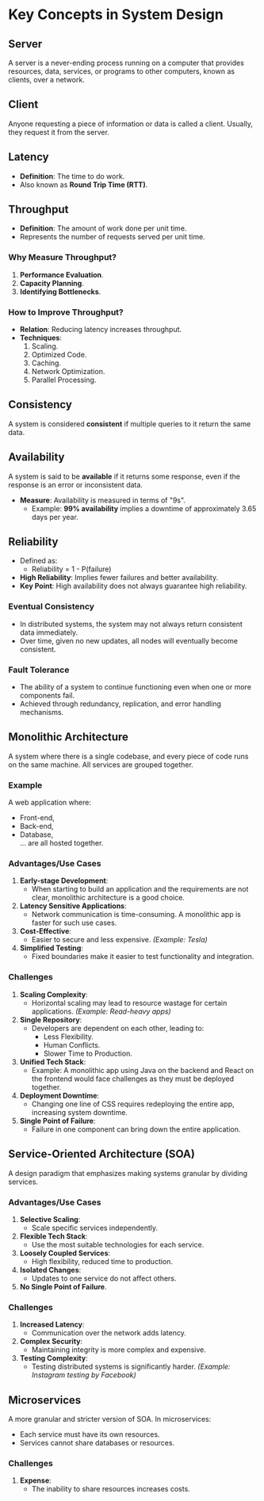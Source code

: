 # Key Concepts in System Design

## Server

A server is a never-ending process running on a computer that provides resources, data, services, or programs to other computers, known as clients, over a network.

## Client

Anyone requesting a piece of information or data is called a client. Usually, they request it from the server.

## Latency

- **Definition**: The time to do work.
- Also known as **Round Trip Time (RTT)**.

## Throughput

- **Definition**: The amount of work done per unit time.
- Represents the number of requests served per unit time.

### Why Measure Throughput?

1. **Performance Evaluation**.
2. **Capacity Planning**.
3. **Identifying Bottlenecks**.

### How to Improve Throughput?

- **Relation**: Reducing latency increases throughput.
- **Techniques**:
  1. Scaling.
  2. Optimized Code.
  3. Caching.
  4. Network Optimization.
  5. Parallel Processing.

## Consistency

A system is considered **consistent** if multiple queries to it return the same data.

## Availability

A system is said to be **available** if it returns some response, even if the response is an error or inconsistent data.

- **Measure**: Availability is measured in terms of "9s".
  - Example: **99% availability** implies a downtime of approximately 3.65 days per year.

## Reliability

- Defined as:
  - Reliability = 1 - P(failure)
- **High Reliability**: Implies fewer failures and better availability.
- **Key Point**: High availability does not always guarantee high reliability.

### Eventual Consistency

- In distributed systems, the system may not always return consistent data immediately.
- Over time, given no new updates, all nodes will eventually become consistent.

### Fault Tolerance

- The ability of a system to continue functioning even when one or more components fail.
- Achieved through redundancy, replication, and error handling mechanisms.

## Monolithic Architecture

A system where there is a single codebase, and every piece of code runs on the same machine. All services are grouped together.

### Example

A web application where:

- Front-end,
- Back-end,
- Database,  
  ... are all hosted together.

### Advantages/Use Cases

1. **Early-stage Development**:
   - When starting to build an application and the requirements are not clear, monolithic architecture is a good choice.
2. **Latency Sensitive Applications**:
   - Network communication is time-consuming. A monolithic app is faster for such use cases.
3. **Cost-Effective**:
   - Easier to secure and less expensive. _(Example: Tesla)_
4. **Simplified Testing**:
   - Fixed boundaries make it easier to test functionality and integration.

### Challenges

1. **Scaling Complexity**:
   - Horizontal scaling may lead to resource wastage for certain applications. _(Example: Read-heavy apps)_
2. **Single Repository**:
   - Developers are dependent on each other, leading to:
     - Less Flexibility.
     - Human Conflicts.
     - Slower Time to Production.
3. **Unified Tech Stack**:
   - Example: A monolithic app using Java on the backend and React on the frontend would face challenges as they must be deployed together.
4. **Deployment Downtime**:
   - Changing one line of CSS requires redeploying the entire app, increasing system downtime.
5. **Single Point of Failure**:
   - Failure in one component can bring down the entire application.

## Service-Oriented Architecture (SOA)

A design paradigm that emphasizes making systems granular by dividing services.

### Advantages/Use Cases

1. **Selective Scaling**:
   - Scale specific services independently.
2. **Flexible Tech Stack**:
   - Use the most suitable technologies for each service.
3. **Loosely Coupled Services**:
   - High flexibility, reduced time to production.
4. **Isolated Changes**:
   - Updates to one service do not affect others.
5. **No Single Point of Failure**.

### Challenges

1. **Increased Latency**:
   - Communication over the network adds latency.
2. **Complex Security**:
   - Maintaining integrity is more complex and expensive.
3. **Testing Complexity**:
   - Testing distributed systems is significantly harder. _(Example: Instagram testing by Facebook)_

## Microservices

A more granular and stricter version of SOA. In microservices:

- Each service must have its own resources.
- Services cannot share databases or resources.

### Challenges

1. **Expense**:
   - The inability to share resources increases costs.
